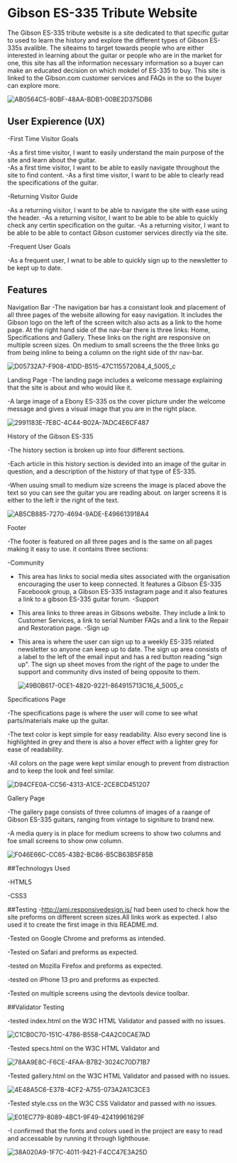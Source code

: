 # Gibson ES-335 Tribute Website

The Gibson ES-335 tribute website is a site dedicated to that specific guitar to used to learn the history and explore the different types of Gibson ES-335s avalible. 
The siteaims to target towards people who are either interested in learning about the guitar or people who are in the market for one, this site has all the information necessary information so a buyer can make an educated decision on which mokdel of ES-335 to buy.
This site is linked to the Gibson.com customer services and FAQs in the so the buyer can explore more.


![AB0564C5-80BF-48AA-BDB1-00BE2D375DB6](https://user-images.githubusercontent.com/93382818/160303350-5d9d9750-c353-4e2f-a409-2d18b2249201.jpeg)


## User Expierence (UX)

-First Time Visitor Goals
 
 -As a first time visitor, I want to easily understand the main purpose of the site and learn about the guitar.                                        
 -As a first time visitor, I want to be able to easily navigate  throughout the site to find content.
 -As a first time visitor, I want to be able to clearly read the specifications of the guitar.
  
-Returning Visitor Guide
 
-As a returning visitor, I want to be able to navigate the site with ease using the header.
-As a returning visitor, I want to be able to be able to quickly check any certin specification on the guitar.                                             -As a returning visitor, I want to be able to be able to contact Gibson customer services directly via the site.
  
-Frequent User Goals
  
-As a frequent user, I wnat to be able to quickly sign up to the newsletter to be kept up to date.


## Features

Navigation Bar
-The navigation bar has a consistant look and placement of all three pages of the website allowing for easy navigation. It includes the Gibson logo on the left of the screen witch also acts as a link to the home page. At the right hand side of the nav-bar there is three links: Home, Specifications and Gallery. These links on the right are responsive on multiple screen sizes. On medium to small screens the the three links go from being inline to being a column on the right side of thr nav-bar.
  
  ![D05732A7-F908-41DD-B515-47C115572084_4_5005_c](https://user-images.githubusercontent.com/93382818/160299596-a2db2342-672a-4d55-82a9-4a08aa236a4f.jpeg)
  
  Landing Page
-The landing page includes a welcome message explaining that the site is about and who would like it. 

 -A large image of a Ebony ES-335 os the cover picture under the welcome message and gives a visual image that you are in the right place.
  
  ![2991183E-7E8C-4C44-B02A-7ADC4E6CF487](https://user-images.githubusercontent.com/93382818/160299835-8ddb3e25-9591-40e1-a0a2-21faccd95ade.jpeg)
  
 History of the Gibson ES-335
 
 -The history section is broken up into four different sections.
 
 -Each article in this history section is devided into an image of the guitar in question, and a description of the history of that type of ES-335.
 
 -When usuing small to medium size screens the image is placed above the text so you can see the guitar you are reading about. on larger screens it is    either to the left ir the right of the text.
  
  ![AB5CB885-7270-4694-9ADE-E496613918A4](https://user-images.githubusercontent.com/93382818/160300219-09ace5e6-9a05-4a65-a1de-1fffd1da5536.jpeg)

 Footer 
 
 -The footer is featured on all three pages and is the same on all pages making it easy to use. it contains three sections:
 
 -Community 
 - This area has links to social media sites associated with the organisation encouraging the user to keep connected. It features a Gibson ES-335        Faceboook group, a Gibson ES-335 instagram page and it also features a link to a gibson ES-335 guitar forum.
 -Support 
 - This area links to three areas in Gibsons website. They include a link to Customer Services, a link to serial Number FAQs and a link to the Repair and Restoration page.
 -Sign up 
 - This area is where the user can sign up to a weekly ES-335 related newsletter so anyone can keep up to date. The sign up area consists of a label to the left of the email input and has a red button reading "sign up". The sign up sheet moves from the right of the page to under the support and community divs insted of being opposite to them. 
   
   ![49B0B617-0CE1-4820-9221-864915713C16_4_5005_c](https://user-images.githubusercontent.com/93382818/160300243-42f4c5ac-ad14-4bca-b0b0-ce0e54f86b13.jpeg)


Specifications Page

-The specifications page is where the user will come to see what parts/materials make up the guitar.

-The text color is kept simple for easy readability. Also every second line is highlighted in grey and there is also a hover effect with a lighter grey for ease of readability.

-All colors on the page were kept similar enough to prevent from distraction and to keep the look and feel similar.
  
  ![D94CFE0A-CC56-4313-A1CE-2CE8CD451207](https://user-images.githubusercontent.com/93382818/160300331-397b4556-6a07-4673-b516-2f7c5c7efe72.jpeg)

Gallery Page

-The gallery page consists of three columns of images of a raange of Gibson ES-335 guitars, ranging from vintage to signiture to brand new.

-A media query is in place for medium screens to show two columns and foe small screens to show onw column.
  
  ![F046E66C-CC65-43B2-BC86-B5CB63B5F85B](https://user-images.githubusercontent.com/93382818/160304349-e4cef65f-85fa-4e87-98ed-c60d817026aa.jpeg)
  
  
 ##Technologys Used  
 
  -HTML5
  
  -CSS3
  
   
##Testing 
-http://ami.responsivedesign.is/ had been used to check how the site preforms on different screen sizes.All links work as expected. I also used it to create the first image in this README.md.
 
-Tested on Google Chrome and preforms as intended.
 
-Tested on Safari and preforms as expected.
 
-tested on Mozilla Firefox and preforms as expected.
 
-tested on iPhone 13 pro and preforms as expected.
 
-Tested on multiple screens using the devtools device toolbar.
 
##Validator Testing 
 
-tested index.html on the W3C HTML Validator and passed with no issues.
 
 
![C1CB0C70-151C-4786-B558-C4A2C0CAE7AD](https://user-images.githubusercontent.com/93382818/160364546-284fb12f-dd69-4034-b847-316c0b245d1e.jpeg)

 
-Tested specs.html on the W3C HTML Validator and 
 
 
![78AA9E8C-F6CE-4FAA-B7B2-3024C70D71B7](https://user-images.githubusercontent.com/93382818/160364704-4af8ef01-cc73-4a3a-b87e-2d1321539b09.jpeg)

 
-Tested gallery.html on the W3C HTML Validator and passed with no issues.
 
![4E48A5C6-E378-4CF2-A755-073A2A1C3CE3](https://user-images.githubusercontent.com/93382818/160364826-317f1569-b193-4bad-84f9-da0fdde702ae.jpeg) 
 
-Tested style.css on the W3C CSS Validator and passed with no issues.
  
  ![E01EC779-8089-4BC1-9F49-42419961629F](https://user-images.githubusercontent.com/93382818/160364970-47473a29-02be-4f51-9c96-14f16a82423e.jpeg)

-I confirmed that the fonts and colors used in the project are easy to read and accessable by running it through lighthouse.
 
 
  ![38A020A9-1F7C-4011-9421-F4CC47E3A25D](https://user-images.githubusercontent.com/93382818/160367750-7c6ddef5-1e4c-43ad-bcec-0c2525048aa8.jpeg)
  
 
  
